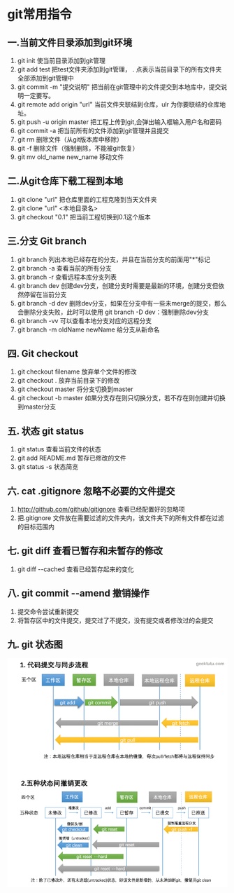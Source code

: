 # git常用指令
## 一.当前文件目录添加到git环境
1. git init   使当前目录添加到git管理
2. git add test   把test文件夹添加到git管理， . 点表示当前目录下的所有文件夹全部添加到git管理中
3. git commit -m "提交说明"   把当前在git管理中的文件提交到本地库中，提交说明一定要写。
4. git remote add origin "url"  当前文件夹联结到仓库，ulr 为你要联结的仓库地址。
5. git push -u origin master  把工程上传到git,会弹出输入框输入用户名和密码
6. git commit -a 把当前所有的文件添加到git管理并且提交
7. git rm 删除文件（从git版本库中移除）
8. git -f 删除文件（强制删除，不能被git恢复）
9. git mv old_name new_name 移动文件

## 二.从git仓库下载工程到本地
1. git clone "url" 把仓库里面的工程克隆到当天文件夹
2. git clone "url" <本地目录名>
3. git checkout "0.1" 把当前工程切换到0.1这个版本

## 三.分支 Git branch
1. git branch  列出本地已经存在的分支，并且在当前分支的前面用"*"标记
2. git branch -a 查看当前的所有分支
3. git branch -r 查看远程本库分支列表
4. git branch dev 创建dev分支，创建分支时需要是最新的环境，创建分支但依然停留在当前分支
5. git branch -d dev 删除dev分支，如果在分支中有一些未merge的提交，那么会删除分支失败，此时可以使用 git branch -D dev：强制删除dev分支
6. git branch -vv 可以查看本地分支对应的远程分支
7. git branch -m oldName newName 给分支从新命名

## 四. Git checkout
1. git checkout filename 放弃单个文件的修改
2. git checkout . 放弃当前目录下的修改
3. git checkout master 将分支切换到master
4. git checkout -b master 如果分支存在则只切换分支，若不存在则创建并切换到master分支

## 五. 状态 git status
1. git status 查看当前文件的状态
2. git add README.md 暂存已修改的文件
3. git status -s 状态简览

## 六. cat .gitignore 忽略不必要的文件提交
1. http://github.com/github/gitignore 查看已经配置好的忽略项
2. 把.gitignore 文件放在需要过滤的文件夹内，该文件夹下的所有文件都在过滤的目标范围内

## 七. git diff 查看已暂存和未暂存的修改
1. git diff --cached 查看已经暂存起来的变化

## 八. git commit --amend 撤销操作
1. 提交命令尝试重新提交
2. 将暂存区中的文件提交，提交过了不提交，没有提交或者修改过的会提交

## 九. git 状态图
![状态图](/image/git-step.png)
